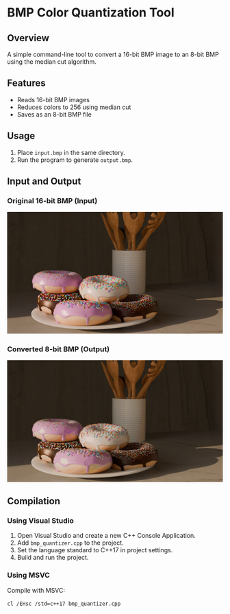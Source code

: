 # BMP Color Quantization Tool

## Overview
A simple command-line tool to convert a 16-bit BMP image to an 8-bit BMP using the median cut algorithm.

## Features
- Reads 16-bit BMP images
- Reduces colors to 256 using median cut
- Saves as an 8-bit BMP file

## Usage
1. Place `input.bmp` in the same directory.
2. Run the program to generate `output.bmp`.

## Input and Output
### Original 16-bit BMP (Input)
![Input Image](input.png)

### Converted 8-bit BMP (Output)
![Output Image](output.png)

## Compilation

### Using Visual Studio
1. Open Visual Studio and create a new C++ Console Application.
2. Add `bmp_quantizer.cpp` to the project.
3. Set the language standard to C++17 in project settings.
4. Build and run the project.

### Using MSVC
Compile with MSVC:
```sh
cl /EHsc /std=c++17 bmp_quantizer.cpp
```
